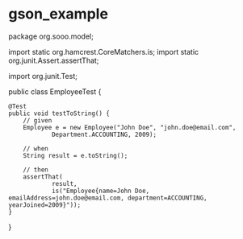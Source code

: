 # gson_example
package org.sooo.model;

import static org.hamcrest.CoreMatchers.is;
import static org.junit.Assert.assertThat;

import org.junit.Test;

public class EmployeeTest {

	@Test
	public void testToString() {
		// given
		Employee e = new Employee("John Doe", "john.doe@email.com",
				Department.ACCOUNTING, 2009);

		// when
		String result = e.toString();

		// then
		assertThat(
				result,
				is("Employee{name=John Doe, emailAddress=john.doe@email.com, department=ACCOUNTING, yearJoined=2009}"));
	}
}
